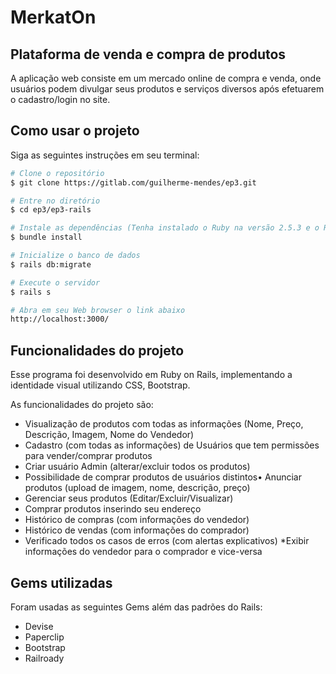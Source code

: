 # MerkatOn

## Plataforma de venda e compra de produtos

A aplicação web consiste em um mercado online de compra e venda, onde usuários
podem divulgar seus produtos e serviços diversos após efetuarem o cadastro/login no
site.

## Como usar o projeto

Siga as seguintes instruções em seu terminal:
```bash
# Clone o repositório
$ git clone https://gitlab.com/guilherme-mendes/ep3.git

# Entre no diretório
$ cd ep3/ep3-rails

# Instale as dependências (Tenha instalado o Ruby na versão 2.5.3 e o Rails na versão 5.2.1)
$ bundle install

# Inicialize o banco de dados
$ rails db:migrate

# Execute o servidor
$ rails s

# Abra em seu Web browser o link abaixo
http://localhost:3000/
```

## Funcionalidades do projeto

Esse programa foi desenvolvido em Ruby on Rails, implementando a identidade visual utilizando CSS, Bootstrap.

As funcionalidades do projeto são:

* Visualização de produtos com todas as informações (Nome, Preço, Descrição,
Imagem, Nome do Vendedor)
* Cadastro (com todas as informações) de Usuários que tem permissões para
vender/comprar produtos
* Criar usuário Admin (alterar/excluir todos os produtos)
* Possibilidade de comprar produtos de usuários distintos• Anunciar produtos (upload de imagem, nome, descrição, preço)
* Gerenciar seus produtos (Editar/Excluir/Visualizar)
* Comprar produtos inserindo seu endereço
* Histórico de compras (com informações do vendedor)
* Histórico de vendas (com informações do comprador)
* Verificado todos os casos de erros (com alertas explicativos)
*Exibir informações do vendedor para o comprador e vice-versa

## Gems utilizadas

Foram usadas as seguintes Gems além das padrões do Rails:

* Devise
* Paperclip
* Bootstrap
* Railroady





